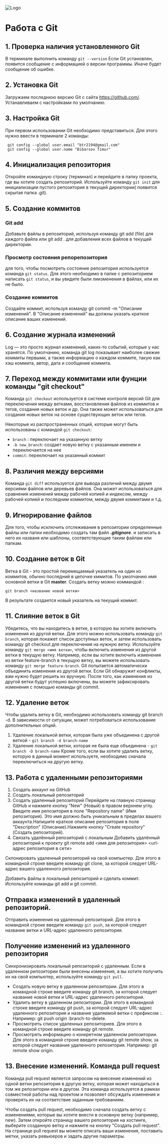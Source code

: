 ![Logo](1.png)
# Работа с Git

## 1. Проверка наличия установленного Git

В терминале выполнить команду `git --version`
Если Git установлен, появится сообщение с информацией о версии программы. Иначе будет сообщение об ошибке.

## 2. Установка Git
Загружаем последнюю версию Git с сайта https://github.com/.
Устанавливаем с настройками по умолчанию.

## 3. Настройка Git
При первом использовании Git необходимо представиться. Для этого нужно ввести в терминале 2 команды:
```
 git config --global user.email "btr2194@gmail.com"
 git config --global user.name "Bibarsov Timur"
  ```

## 4. Инициализация репозитория
Откройте командную строку (терминал) и перейдите в папку проекта, где вы хотите создать репозиторий.
Используйте команду `git init` для инициализации пустого репозитория в текущей директории( появится скрытая папка .git).

## 5. Создание коммитов

### Git add

Добавьте файлы в репозиторий, используя команду git add (file) для каждого файла или git add . для добавления всех файлов в текущей директории.

### Просмотр состояния репорепозитория
для того, чтобы посмотреть состояние репозитория используется команда `git status`. Для этого необходимо в папке с репозиторием написать `git status`, и вы увидите были лиизменения в файлах, или их не было.

### Создание коммитов
Создайте коммит, используя команду git commit -m "Описание изменений". В "Описание изменений" вы должны указать краткое описание ваших изменений.

## 6. Создание журнала изменений
Log — это просто журнал изменений, каких-то событий, которые у нас хранятся. По умолчанию, команда git log показывает наиболее свежие коммиты первыми, а также информацию о каждом коммите, такую как хэш коммита, автор, дата и сообщение коммита.

## 7. Переход между коммитами или фунции команды "git checkout"
Команда `git checkout` используется в системе контроля версий Git для переключения между ветками, восстановления файлов из коммитов и тегов, создания новых веток и др. Она также может использоваться для создания новых веток на основе существующих веток или тегов.

Некоторые из распространенных опций, которые могут быть использованы с командой `git checkout`:
* `branch` : переключает на указанную ветку
* `-b new_branch`: создает новую ветку с указанным именем и переключается на нее
* `commit`: переключает на указанный коммит

## 8. Различия между версиями
Команда `git diff` используется  для вывода различий между двумя версиями файлов или деревьев файлов. Она может использоваться для сравнения изменений между рабочей копией и индексом, между рабочей копией и последним коммитом, между двумя коммитами и т.д.

## 9. Игнорирование файлов

Для того, чтобы исключить отслеживания в репозитории определенные файлы или папки необходимо создать там файл ***.gitignore***. и записать в него их названя или шаблоны, соответствующие таким файлам или папкам.

## 10. Создание веток в Git
Ветка в Git - это простой перемещаемый указатель на один из коммитов, обычно последний в цепочке кммитов.
По умолчанию имя основной ветки в Git **master**.
Создать ветку можно коммандой :
```
git branch <название новой ветки>
```
В результате создается новый указатель на текущий коммит.

## 11. Слияние веток в Git
Убедитесь, что вы находитесь в ветке, в которую вы хотите включить изменения из другой ветки. Для этого можно использовать команду `git branch`, которая покажет список доступных веток, и затем использовать команду git checkout для переключения на нужную ветку.
Используйте команду `git merge <имя ветки>`, чтобы включить изменения из другой ветки в текущую ветку. Например, если вы хотите включить изменения из ветки feature-branch в текущую ветку, вы можете использовать команду `git merge feature-branch`.
Git попытается автоматически объединить изменения из другой ветки. Если Git обнаружит конфликты, вам нужно будет решить их вручную.
После того, как изменения из другой ветки будут успешно включены, вы можете зафиксировать изменения с помощью команды git commit.


## 12. Удаление веток
Чтобы удалить ветку в Git, необходимо использовать команду git branch -d. В зависимости от ситуации, может потребоваться использование дополнительных опций.
1. Удаление локальной ветки, которая была уже объединена с другой веткой - `git branch -d branch-name`
2. Удаление локальной ветки, которая не была еще объединена - `git branch -D branch-name`
   Кроме того, если вы хотите удалить ветку, которую в данный момент используете, необходимо сначала переключиться на другую ветку.

## 13. Работа с удаленными репозиториями
1. Создать аккаунт на GitHub
2. Создать локальный репозиторий
3. Создать удаленный репозиторий
   Перейдите на главную страницу GitHub и нажмите кнопку "New" (Новый) в правом верхнем углу.
   Введите имя репозитория в поле "Repository name" (Имя репозитория). Это имя должно быть уникальным в пределах вашего аккаунта.Напишите краткое описание репозитория в поле "Description" (Описание).Нажмите кнопку "Create repository" (Создать репозиторий).
4. Связать удалённый репозиторий с локальным Добавить удалённый репозиторий к проекту
   git remote add <имя для репозитория> <url-адрес репозитория в сети>

Склонировать удаленный репозиторий на свой компьютер. Для этого в командной строке введите команду git clone, за которой следует URL-адрес вашего удаленного репозитория.

Добавить файлы в локальный репозиторий и сделать коммит. Используйте команды git add и git commit.
## Отправка изменений в удаленный репозиторий.
Отправить изменения на удаленный репозиторий. Для этого в командной строке введите команду `git push`, за которой следует название ветки и URL-адрес удаленного репозитория.
## Получение изменений из удаленного репозитория
Синхронизировать локальный репозиторий с удаленным. Если в удаленном репозитории были внесены изменения, а вы хотите получить их на свой компьютер, используйте команду `git pull`.

* Создать новую ветку в удаленном репозитории. Для этого в командной строке введите команду git branch, за которой следует название новой ветки и URL-адрес удаленного репозитория.
* Удалить ветку в удаленном репозитории. Для этого в командной строке введите команду git push, за которой следует URL-адрес удаленного репозитория и название удаляемой ветки с префиксом :. Например: git push origin :branch-to-delete.
* Просмотреть список удаленных репозиториев. Для этого в командной строке введите команду git remote.
* Просмотреть информацию о конкретном удаленном репозитории. Для этого в командной строке введите команду git remote show, за которой следует название удаленного репозитория. Например: git remote show origin.

## 13. Внесение изменений. Команда pull request
Команда pull request является запросом на внесение изменений из одной ветки репозитория в другую ветку, которая может находиться в том же репозитории или в другом. Эта команда используется в рамках совместной работы над проектом и позволяет  обсуждать изменения и проверять их на соответствие заданным требованиям.

Чтобы создать pull request, необходимо сначала создать ветку с изменениями, которые вы хотите внести в основную ветку (например, new). Затем откройте страницу вашего репозитория на хостинге, выберите созданную ветку и нажмите на кнопку "Создать pull request". На странице pull request вы можете описать ваши изменения, поставить метки, указать ревьюеров и задать другие параметры.
